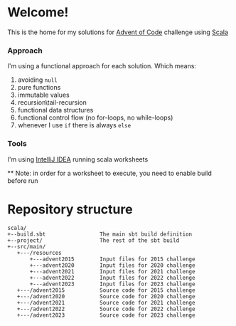 # Welcome!

This is the home for my solutions for [Advent of Code](https://adventofcode.com) challenge
using [Scala](https://www.scala-lang.org)

### Approach

I'm using a functional approach for each solution. Which means:

1. avoiding `null`
1. pure functions
1. immutable values
1. recursion\tail-recursion
1. functional data structures
1. functional control flow (no for-loops, no while-loops)
1. whenever I use `if` there is always `else`

### Tools

I'm using [IntelliJ IDEA](https://www.jetbrains.com/idea/) running scala worksheets

** Note: in order for a worksheet to execute, you need to enable build before run

# Repository structure

```
scala/
+--build.sbt                 The main sbt build definition
+--project/                  The rest of the sbt build
+--src/main/                 
   +---/resources
       +---advent2015        Input files for 2015 challenge 
       +---advent2020        Input files for 2020 challenge
       +---advent2021        Input files for 2021 challenge
       +---advent2022        Input files for 2022 challenge
       +---advent2023        Input files for 2023 challenge
   +---/advent2015           Source code for 2015 challenge
   +---/advent2020           Source code for 2020 challenge    
   +---/advent2021           Source code for 2021 challenge    
   +---/advent2022           Source code for 2022 challenge    
   +---/advent2023           Source code for 2023 challenge    
```                    
